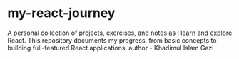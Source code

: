 # my-react-journey
A personal collection of projects, exercises, and notes as I learn and explore React. This repository documents my progress, from basic concepts to building full-featured React applications.
author - Khadimul Islam Gazi
